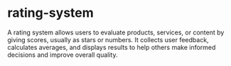 # rating-system
A rating system allows users to evaluate products, services, or content by giving scores, usually as stars or numbers. It collects user feedback, calculates averages, and displays results to help others make informed decisions and improve overall quality.
